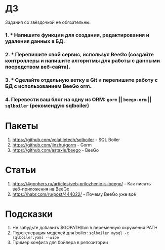 # ДЗ

Задания со звёздочкой не обязательны.
### 1. * Напишите функции для создания, редактирования и удаления данных в БД.
### 2. * Перепишите свой сервис, используя BeeGo (создайте контроллеры и напишите алгоритмы для работы с данными посредством веб-сайта).
### 3. * Сделайте отдельную ветку в Git и перепишите работу с БД с использованием BeeGo orm.
### 4. Перевести ваш блог на одну из ORM: `gorm` || `beego-orm` || `sqlboiler` (рекомендую sqlboiler)

# Пакеты

1) https://github.com/volatiletech/sqlboiler - SQL Boiler
2) https://github.com/jinzhu/gorm - Gorm
3) https://github.com/astaxie/beego - BeeGo

# Статьи

1) https://4gophers.ru/articles/veb-prilozhenie-s-beego/ - Как писать веб-приложения на BeeGo
2) https://habr.com/ru/post/444022/ - Почему BeeGo уже всё

# Подсказки

1) Не забудьте добавить $GOPATH/bin в переменную окружения PATH
2) Перегенерация моделей для boiler: `sqlboiler mysql -c sqlboiler.yaml --wipe`
3) Пример конфига для бойлера в репозитории